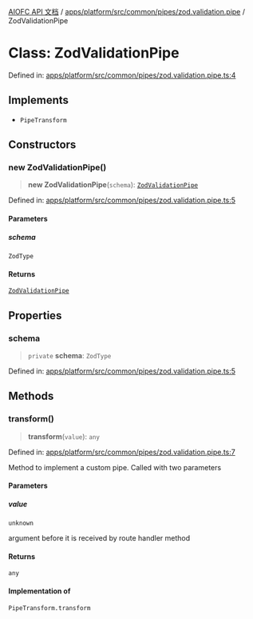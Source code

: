 [AIOFC API 文档](../../../../../../../index.md) / [apps/platform/src/common/pipes/zod.validation.pipe](../index.md) / ZodValidationPipe

# Class: ZodValidationPipe

Defined in: [apps/platform/src/common/pipes/zod.validation.pipe.ts:4](https://github.com/aiofc-nx/aiofc-nx-20250117/blob/67a7c164367a9389d2ffea309275a0822750a8a2/apps/platform/src/common/pipes/zod.validation.pipe.ts#L4)

## Implements

- `PipeTransform`

## Constructors

### new ZodValidationPipe()

> **new ZodValidationPipe**(`schema`): [`ZodValidationPipe`](ZodValidationPipe.md)

Defined in: [apps/platform/src/common/pipes/zod.validation.pipe.ts:5](https://github.com/aiofc-nx/aiofc-nx-20250117/blob/67a7c164367a9389d2ffea309275a0822750a8a2/apps/platform/src/common/pipes/zod.validation.pipe.ts#L5)

#### Parameters

##### schema

`ZodType`

#### Returns

[`ZodValidationPipe`](ZodValidationPipe.md)

## Properties

### schema

> `private` **schema**: `ZodType`

Defined in: [apps/platform/src/common/pipes/zod.validation.pipe.ts:5](https://github.com/aiofc-nx/aiofc-nx-20250117/blob/67a7c164367a9389d2ffea309275a0822750a8a2/apps/platform/src/common/pipes/zod.validation.pipe.ts#L5)

## Methods

### transform()

> **transform**(`value`): `any`

Defined in: [apps/platform/src/common/pipes/zod.validation.pipe.ts:7](https://github.com/aiofc-nx/aiofc-nx-20250117/blob/67a7c164367a9389d2ffea309275a0822750a8a2/apps/platform/src/common/pipes/zod.validation.pipe.ts#L7)

Method to implement a custom pipe.  Called with two parameters

#### Parameters

##### value

`unknown`

argument before it is received by route handler method

#### Returns

`any`

#### Implementation of

`PipeTransform.transform`
